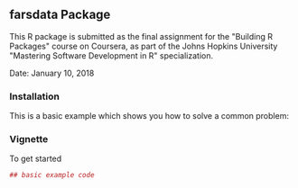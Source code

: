 ## farsdata Package

This R package is submitted as the final assignment for the "Building R Packages" course on Coursera, as part of the Johns Hopkins University "Mastering Software Development in R" specialization.

Date: January 10, 2018

### Installation

This is a basic example which shows you how to solve a common problem:

### Vignette 

To get started 

``` r
## basic example code
```
